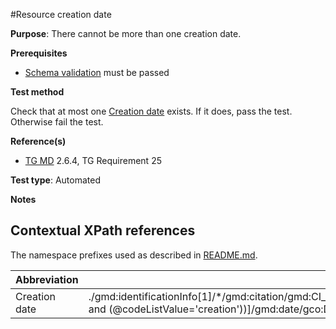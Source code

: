 #Resource creation date

**Purpose**: There cannot be more than one creation date.

**Prerequisites**
* [Schema validation](schema-validation.md) must be passed

**Test method**

Check that at most one [Creation date](#creationDate) exists. If it does, pass the test. Otherwise fail the test.

**Reference(s)**

* [TG MD](README.md#ref_TG_MD) 2.6.4, TG Requirement 25


**Test type**: Automated

**Notes**

## Contextual XPath references

The namespace prefixes used as described in [README.md](./README.md#namespaces).

Abbreviation                                   |  XPath expression (relative to gmd:MD_Metadata)
-----------------------------------------------| -------------------------------------------------------------------------
Creation date <a name="creationDate"></a>   | ./gmd:identificationInfo[1]/\*/gmd:citation/gmd:CI_Citation/gmd:date/gmd:CI_Date[gmd:dateType/gmd:CI_DateTypeCode/(@codeList='http://www.isotc211.org/2005/resources/codeList.xml#CI_DateTypeCode' and (@codeListValue='creation'))]/gmd:date/gco:Date
